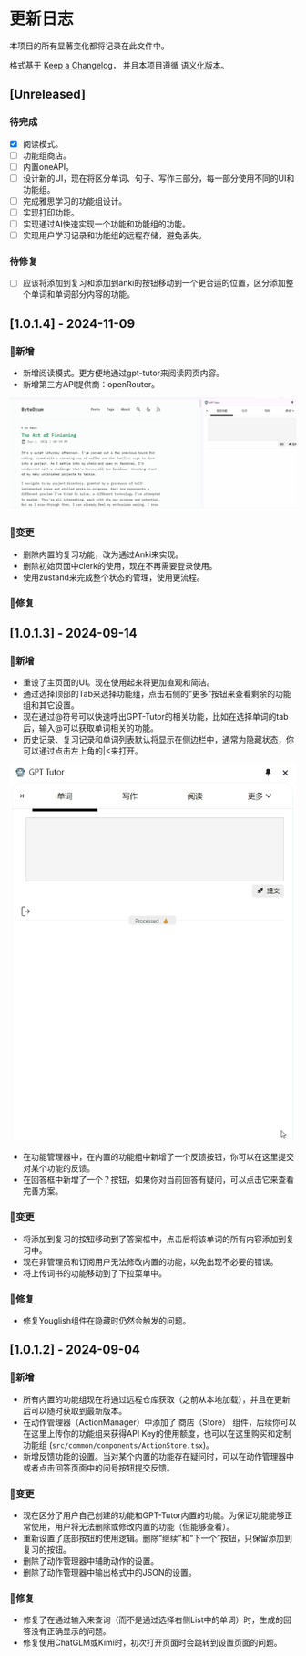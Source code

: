 # 更新日志

本项目的所有显著变化都将记录在此文件中。

格式基于 [Keep a Changelog](https://keepachangelog.com/zh-CN/1.0.0/)，
并且本项目遵循 [语义化版本](https://semver.org/lang/zh-CN/)。

## [Unreleased]

### 待完成
- [x] 阅读模式。
- [ ] 功能组商店。
- [ ] 内置oneAPI。
- [ ] 设计新的UI，现在将区分单词、句子、写作三部分，每一部分使用不同的UI和功能组。
- [ ] 完成雅思学习的功能组设计。
- [ ] 实现打印功能。
- [ ] 实现通过AI快速实现一个功能和功能组的功能。
- [ ] 实现用户学习记录和功能组的远程存储，避免丢失。

### 待修复
- [ ] 应该将添加到复习和添加到anki的按钮移动到一个更合适的位置，区分添加整个单词和单词部分内容的功能。


## [1.0.1.4] - 2024-11-09

### 🎉新增
- 新增阅读模式。更方便地通过gpt-tutor来阅读网页内容。
- 新增第三方API提供商：openRouter。

![alt text](readingMode_1.gif)

### 🔄变更
- 删除内置的复习功能，改为通过Anki来实现。
- 删除初始页面中clerk的使用，现在不再需要登录使用。
- 使用zustand来完成整个状态的管理，使用更流程。

### 🐛修复


## [1.0.1.3] - 2024-09-14

### 🎉新增
- 重设了主页面的UI。现在使用起来将更加直观和简洁。
- 通过选择顶部的Tab来选择功能组，点击右侧的“更多”按钮来查看剩余的功能组和其它设置。
- 现在通过@符号可以快速呼出GPT-Tutor的相关功能，比如在选择单词的tab后，输入@可以获取单词相关的功能。
- 历史记录、复习记录和单词列表默认将显示在侧边栏中，通常为隐藏状态，你可以通过点击左上角的|<来打开。

![alt text](8.gif)

- 在功能管理器中，在内置的功能组中新增了一个反馈按钮，你可以在这里提交对某个功能的反馈。
- 在回答框中新增了一个？按钮，如果你对当前回答有疑问，可以点击它来查看完善方案。

### 🔄变更
- 将添加到复习的按钮移动到了答案框中，点击后将该单词的所有内容添加到复习中。
- 现在非管理员和订阅用户无法修改内置的功能，以免出现不必要的错误。
- 将上传词书的功能移动到了下拉菜单中。

### 🐛修复
- 修复Youglish组件在隐藏时仍然会触发的问题。




## [1.0.1.2] - 2024-09-04

### 🎉新增
- 所有内置的功能组现在将通过远程仓库获取（之前从本地加载），并且在更新后可以随时获取到最新版本。
- 在动作管理器（ActionManager）中添加了 商店（Store） 组件，后续你可以在这里上传你的功能组来获得API Key的使用额度，也可以在这里购买和定制功能组 (`src/common/components/ActionStore.tsx`)。
- 新增反馈功能的设置。当对某个内置的功能存在疑问时，可以在动作管理器中或者点击回答页面中的问号按钮提交反馈。

### 🔄变更
- 现在区分了用户自己创建的功能和GPT-Tutor内置的功能。为保证功能能够正常使用，用户将无法删除或修改内置的功能（但能够查看）。
- 重新设置了底部按钮的使用逻辑。删除“继续”和“下一个”按钮，只保留添加到复习的按钮。
- 删除了动作管理器中辅助动作的设置。
- 删除了动作管理器中输出格式中的JSON的设置。

### 🐛修复
- 修复了在通过输入来查询（而不是通过选择右侧List中的单词）时，生成的回答没有正确显示的问题。
- 修复使用ChatGLM或Kimi时，初次打开页面时会跳转到设置页面的问题。
